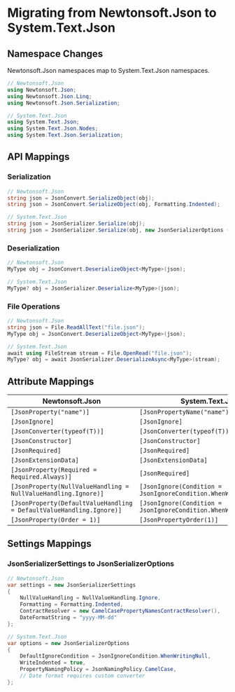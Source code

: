 # Migrating from Newtonsoft.Json to System.Text.Json
## Namespace Changes

Newtonsoft.Json namespaces map to System.Text.Json namespaces.

```csharp
// Newtonsoft.Json
using Newtonsoft.Json;
using Newtonsoft.Json.Linq;
using Newtonsoft.Json.Serialization;

// System.Text.Json
using System.Text.Json;
using System.Text.Json.Nodes;
using System.Text.Json.Serialization;
```

## API Mappings

### Serialization

```csharp
// Newtonsoft.Json
string json = JsonConvert.SerializeObject(obj);
string json = JsonConvert.SerializeObject(obj, Formatting.Indented);

// System.Text.Json
string json = JsonSerializer.Serialize(obj);
string json = JsonSerializer.Serialize(obj, new JsonSerializerOptions { WriteIndented = true });
```

### Deserialization

```csharp
// Newtonsoft.Json
MyType obj = JsonConvert.DeserializeObject<MyType>(json);

// System.Text.Json
MyType? obj = JsonSerializer.Deserialize<MyType>(json);
```

### File Operations

```csharp
// Newtonsoft.Json
string json = File.ReadAllText("file.json");
MyType obj = JsonConvert.DeserializeObject<MyType>(json);

// System.Text.Json
await using FileStream stream = File.OpenRead("file.json");
MyType? obj = await JsonSerializer.DeserializeAsync<MyType>(stream);
```

## Attribute Mappings

| Newtonsoft.Json | System.Text.Json |
|-----------------|------------------|
| `[JsonProperty("name")]` | `[JsonPropertyName("name")]` |
| `[JsonIgnore]` | `[JsonIgnore]` |
| `[JsonConverter(typeof(T))]` | `[JsonConverter(typeof(T))]` |
| `[JsonConstructor]` | `[JsonConstructor]` |
| `[JsonRequired]` | `[JsonRequired]` |
| `[JsonExtensionData]` | `[JsonExtensionData]` |
| `[JsonProperty(Required = Required.Always)]` | `[JsonRequired]` |
| `[JsonProperty(NullValueHandling = NullValueHandling.Ignore)]` | `[JsonIgnore(Condition = JsonIgnoreCondition.WhenWritingNull)]` |
| `[JsonProperty(DefaultValueHandling = DefaultValueHandling.Ignore)]` | `[JsonIgnore(Condition = JsonIgnoreCondition.WhenWritingDefault)]` |
| `[JsonProperty(Order = 1)]` | `[JsonPropertyOrder(1)]` |

## Settings Mappings

### JsonSerializerSettings to JsonSerializerOptions

```csharp
// Newtonsoft.Json
var settings = new JsonSerializerSettings
{
    NullValueHandling = NullValueHandling.Ignore,
    Formatting = Formatting.Indented,
    ContractResolver = new CamelCasePropertyNamesContractResolver(),
    DateFormatString = "yyyy-MM-dd"
};

// System.Text.Json
var options = new JsonSerializerOptions
{
    DefaultIgnoreCondition = JsonIgnoreCondition.WhenWritingNull,
    WriteIndented = true,
    PropertyNamingPolicy = JsonNamingPolicy.CamelCase,
    // Date format requires custom converter
};
```
